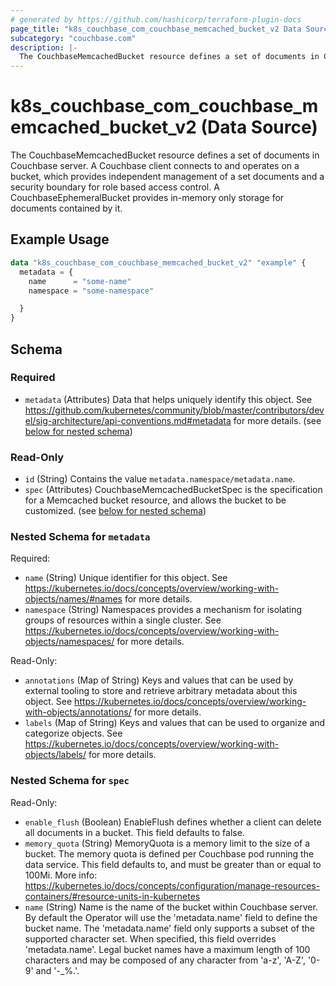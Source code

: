 ```yaml
---
# generated by https://github.com/hashicorp/terraform-plugin-docs
page_title: "k8s_couchbase_com_couchbase_memcached_bucket_v2 Data Source - terraform-provider-k8s"
subcategory: "couchbase.com"
description: |-
  The CouchbaseMemcachedBucket resource defines a set of documents in Couchbase server. A Couchbase client connects to and operates on a bucket, which provides independent management of a set documents and a security boundary for role based access control. A CouchbaseEphemeralBucket provides in-memory only storage for documents contained by it.
---
```


# k8s_couchbase_com_couchbase_memcached_bucket_v2 (Data Source)

The CouchbaseMemcachedBucket resource defines a set of documents in Couchbase server. A Couchbase client connects to and operates on a bucket, which provides independent management of a set documents and a security boundary for role based access control. A CouchbaseEphemeralBucket provides in-memory only storage for documents contained by it.

## Example Usage

```terraform
data "k8s_couchbase_com_couchbase_memcached_bucket_v2" "example" {
  metadata = {
    name      = "some-name"
    namespace = "some-namespace"

  }
}
```

<!-- schema generated by tfplugindocs -->
## Schema

### Required

- `metadata` (Attributes) Data that helps uniquely identify this object. See https://github.com/kubernetes/community/blob/master/contributors/devel/sig-architecture/api-conventions.md#metadata for more details. (see [below for nested schema](#nestedatt--metadata))

### Read-Only

- `id` (String) Contains the value `metadata.namespace/metadata.name`.
- `spec` (Attributes) CouchbaseMemcachedBucketSpec is the specification for a Memcached bucket resource, and allows the bucket to be customized. (see [below for nested schema](#nestedatt--spec))

<a id="nestedatt--metadata"></a>
### Nested Schema for `metadata`

Required:

- `name` (String) Unique identifier for this object. See https://kubernetes.io/docs/concepts/overview/working-with-objects/names/#names for more details.
- `namespace` (String) Namespaces provides a mechanism for isolating groups of resources within a single cluster. See https://kubernetes.io/docs/concepts/overview/working-with-objects/namespaces/ for more details.

Read-Only:

- `annotations` (Map of String) Keys and values that can be used by external tooling to store and retrieve arbitrary metadata about this object. See https://kubernetes.io/docs/concepts/overview/working-with-objects/annotations/ for more details.
- `labels` (Map of String) Keys and values that can be used to organize and categorize objects. See https://kubernetes.io/docs/concepts/overview/working-with-objects/labels/ for more details.


<a id="nestedatt--spec"></a>
### Nested Schema for `spec`

Read-Only:

- `enable_flush` (Boolean) EnableFlush defines whether a client can delete all documents in a bucket. This field defaults to false.
- `memory_quota` (String) MemoryQuota is a memory limit to the size of a bucket. The memory quota is defined per Couchbase pod running the data service.  This field defaults to, and must be greater than or equal to 100Mi.  More info: https://kubernetes.io/docs/concepts/configuration/manage-resources-containers/#resource-units-in-kubernetes
- `name` (String) Name is the name of the bucket within Couchbase server.  By default the Operator will use the 'metadata.name' field to define the bucket name.  The 'metadata.name' field only supports a subset of the supported character set.  When specified, this field overrides 'metadata.name'.  Legal bucket names have a maximum length of 100 characters and may be composed of any character from 'a-z', 'A-Z', '0-9' and '-_%.'.

